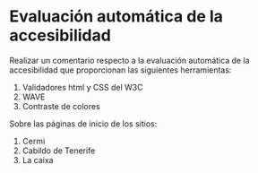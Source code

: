 
# Evaluación automática de la accesibilidad
Realizar un comentario respecto a la evaluación automática de la accesibilidad que proporcionan las siguientes herramientas:

1. Validadores html y CSS del W3C
2. WAVE
3. Contraste de colores

Sobre las páginas de inicio de los sitios:
1. Cermi
2. Cabildo de Tenerife
3. La caixa

